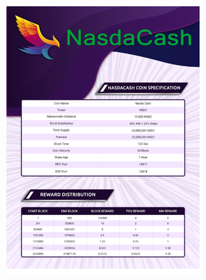 <a href='https://github.com/NasdaCash/NSDC/releases' target='_blank'>
<img src='https://raw.githubusercontent.com/NasdaCash/NSDC/master/src/qt/res/images/nasdacash.png'></img>
</a>